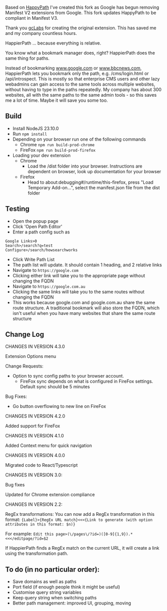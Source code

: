 Based on [HappyPath](https://github.com/gcLabs/HappyPath)
I've created this fork as Google has begun removing Manifest V2 extensions from Google.
This fork updates HappyPath to be compliant in Manifest V3.

Thank you [gcLabs](https://github.com/gcLabs) for creating the original extension. This has saved me and my company countless hours.

HappierPath
... because everything is relative.

You know what a bookmark manager does, right? HappierPath does the same thing for paths.

Instead of bookmarking www.google.com or www.bbcnews.com, HappierPath lets you bookmark only the path, e.g. /cms/login.html or /api/introspect. This is mostly so that enterprise CMS users and other lazy webadmins can gain access to the same tools across multiple websites, without having to type in the paths repeatedly. My company has about 300 websites, all with the same paths to the same admin tools - so this saves me a lot of time. Maybe it will save you some too.

## Build
* Install NodeJS 23.10.0
* Run `npm install`
* Depending on your browser run one of the following commands
  * Chrome `npm run build-prod-chrome`
  * FireFox `npm run build-prod-firefox`
* Loading your dev extension
  * Chrome
    * Load the /dist folder into your browser. Instructions are dependent on browser, look up documentation for your browser
  * Firefox
    * Head to about:debugging#/runtime/this-firefox, press "Load Temporary Add-on...", select the manifest.json file from the dist folder

## Testing
* Open the popup page
* Click 'Open Path Editor'
* Enter a path config such as

```
Google Links>0
Search>/search?q=test
Configure>/search/howsearchworks
```

* Click Write Path List
* The path list will update. It should contain 1 heading, and 2 relative links
* Navigate to `https://google.com`
* Clicking either link will take you to the appropriate page without changing the FQDN
* Navigate to `https://google.com.au`
* Clicking the same links will take you to the same routes without changing the FQDN
* This works because google.com and google.com.au share the same route structure. A traditional bookmark will also store the FQDN, which isn't useful when you have many websites that share the same route structure

## Change Log
CHANGES IN VERSION 4.3.0

Extension Options menu

Change Requests:

* Option to sync config paths to your browser account.
  * FireFox sync depends on what is configured in FireFox settings. Default sync should be 5 minutes

Bug Fixes:
* Go button overflowing to new line on FireFox

CHANGES IN VERSION 4.2.0

Added support for FireFox

CHANGES IN VERSION 4.1.0

Added Context menu for quick navigation

CHANGES IN VERSION 4.0.0

Migrated code to React/Typescript

CHANGES IN VERSION 3.0:

Bug fixes

Updated for Chrome extension compliance

CHANGES IN VERSION 2.2:

RegEx transformations: You can now add a RegEx transformation in this format:
`{Label}>{RegEx URL match}<<<{Link to generate (with option attributes in this format: $n)}`

For example:
`Edit this page>(\/pages\/?id=)([0-9]{1,9}).*<<</editpage/?id=$2`

If HappierPath finds a RegEx match on the current URL, it will create a link using the transformation path.

## To do (in no particular order):
 - Save domains as well as paths
 - Port field (if enough people think it might be useful)
 - Customise query string variables
 - Keep query string when switching paths
 - Better path management: improved UI, grouping, moving
